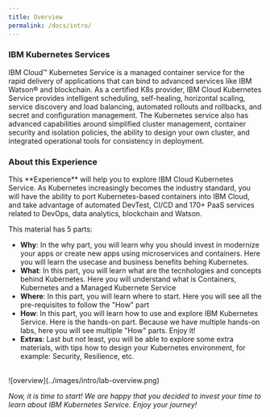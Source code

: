 ```yaml
---
title: Overview
permalink: /docs/intro/
---
```


<h3>IBM Kubernetes Services</h3>
IBM Cloud™ Kubernetes Service is a managed container service for the rapid delivery of applications that can bind to advanced services like IBM Watson® and blockchain. As a certified K8s provider, IBM Cloud Kubernetes Service provides intelligent scheduling, self-healing, horizontal scaling, service discovery and load balancing, automated rollouts and rollbacks, and secret and configuration management. The Kubernetes service also has advanced capabilities around simplified cluster management, container security and isolation policies, the ability to design your own cluster, and integrated operational tools for consistency in deployment.

<h3>About this Experience</h3>
This **Experience** will help you to explore IBM Cloud Kubernetes Service. As Kubernetes increasingly becomes the industry standard, you will have the ability to port Kubernetes-based containers into IBM Cloud, and take advantage of automated DevTest, CI/CD and 170+ PaaS services related to DevOps, data analytics, blockchain and Watson.

This material has 5 parts:

<ul>
<li><b>Why</b>: In the why part, you will learn why you should invest in modernize your apps or create new apps using microservices and containers. Here you will learn the usecase and business benefits behing Kubernetes.</li>
<li><b>What</b>: In this part, you will learn what are the tecnhologies and concepts behind Kubernetes. Here you will understand what is Containers, Kubernetes and a Managed Kubernete Service</li>
<li><b>Where</b>: In this part, you will learn where to start. Here you will see all the pre-requisites to follow the "How" part</li>
<li><b>How</b>: In this part, you will learn how to use and explore IBM Kubernetes Service. Here is the hands-on part. Because we have multiple hands-on labs, here you will see multiple "How" parts. Enjoy it!</li>
<li><b>Extras</b>: Last but not least, you will be able to explore some extra materials, with tips how to design your Kubernetes environment, for example: Security, Resilience, etc.</li>
</ul>

<br/>
![overview](../images/intro/lab-overview.png)
<br/>

*Now, it is time to start! We are happy that you decided to invest your time to learn about IBM Kubernetes Service. Enjoy your journey!*
